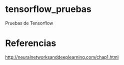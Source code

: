 # tensorflow_pruebas
Pruebas de Tensorflow





# Referencias
http://neuralnetworksanddeeplearning.com/chap1.html
